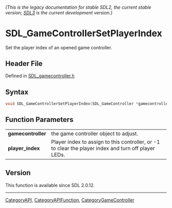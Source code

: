 ###### (This is the legacy documentation for stable SDL2, the current stable version; [SDL3](https://wiki.libsdl.org/SDL3/) is the current development version.)
# SDL_GameControllerSetPlayerIndex

Set the player index of an opened game controller.

## Header File

Defined in [SDL_gamecontroller.h](https://github.com/libsdl-org/SDL/blob/SDL2/include/SDL_gamecontroller.h)

## Syntax

```c
void SDL_GameControllerSetPlayerIndex(SDL_GameController *gamecontroller, int player_index);

```

## Function Parameters

|                        |                                                                                                      |
| ---------------------- | ---------------------------------------------------------------------------------------------------- |
| **gamecontroller**     | the game controller object to adjust.                                                                |
| **player_index**       | Player index to assign to this controller, or -1 to clear the player index and turn off player LEDs. |

## Version

This function is available since SDL 2.0.12.

----
[CategoryAPI](CategoryAPI), [CategoryAPIFunction](CategoryAPIFunction), [CategoryGameController](CategoryGameController)

